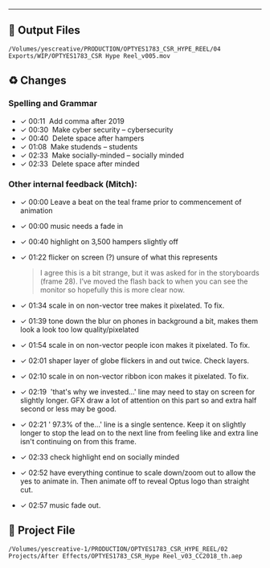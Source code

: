 <hr>

## 🚀 Output Files

`/Volumes/yescreative/PRODUCTION/OPTYES1783_CSR_HYPE_REEL/04 Exports/WIP/OPTYES1783_CSR Hype Reel_v005.mov`

## ♻️ Changes

### Spelling and Grammar

- ✓ 00:11  Add comma after 2019
- ✓ 00:30  Make cyber security – cybersecurity
- ✓ 00:40  Delete space after hampers
- ✓ 01:08  Make studends – students
- ✓ 02:33  Make socially-minded – socially minded
- ✓ 02:33  Delete space after minded

### Other internal feedback (Mitch):

- ✓ 00:00  Leave a beat on the teal frame prior to commencement of animation
- ✓ 00:00  music needs a fade in
- ✓ 00:40  highlight on 3,500 hampers slightly off
- ✓ 01:22  flicker on screen (?) unsure of what this represents
	
	> I agree this is a bit strange, but it was asked for in the storyboards (frame 28). I’ve moved the flash back to when you can see the monitor so hopefully this is more clear now.
	
- ✓ 01:34  scale in on non-vector tree makes it pixelated. To fix.
- ✓ 01:39  tone down the blur on phones in background a bit, makes them look a look too low quality/pixelated
- ✓ 01:54  scale in on non-vector people icon makes it pixelated. To fix.
- ✓ 02:01  shaper layer of globe flickers in and out twice. Check layers.
- ✓ 02:10  scale in on non-vector ribbon icon makes it pixelated. To fix.
- ✓ 02:19  'that's why we invested...' line may need to stay on screen for slightly longer. GFX draw a lot of attention on this part so and extra half second or less may be good.
- ✓ 02:21  ' 97.3% of the...' line is a single sentence. Keep it on slightly longer to stop the lead on to the next line from feeling like and extra line isn't continuing on from this frame.
- ✓ 02:33  check highlight end on socially minded
- ✓ 02:52  have everything continue to scale down/zoom out to allow the yes to animate in. Then animate off to reveal Optus logo than straight cut.
- ✓ 02:57  music fade out.

## 📝 Project File

`/Volumes/yescreative-1/PRODUCTION/OPTYES1783_CSR_HYPE_REEL/02 Projects/After Effects/OPTYES1783_CSR_Hype Reel_v03_CC2018_th.aep`
